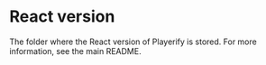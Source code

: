 # React version

The folder where the React version of Playerify is stored. For more information,
see the main README.
